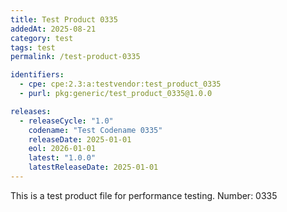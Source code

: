 ```yaml
---
title: Test Product 0335
addedAt: 2025-08-21
category: test
tags: test
permalink: /test-product-0335

identifiers:
  - cpe: cpe:2.3:a:testvendor:test_product_0335
  - purl: pkg:generic/test_product_0335@1.0.0

releases:
  - releaseCycle: "1.0"
    codename: "Test Codename 0335"
    releaseDate: 2025-01-01
    eol: 2026-01-01
    latest: "1.0.0"
    latestReleaseDate: 2025-01-01
---
```


This is a test product file for performance testing. Number: 0335
